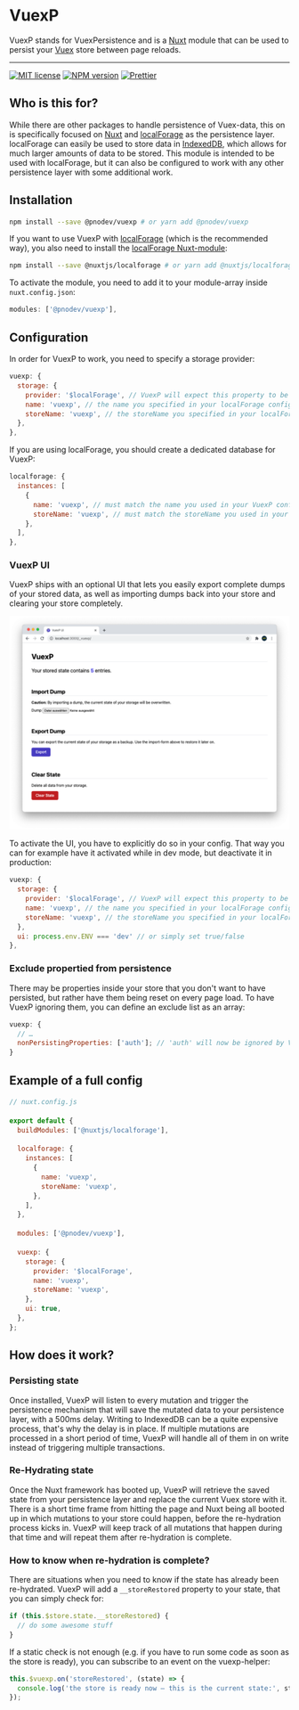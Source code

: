# VuexP

VuexP stands for VuexPersistence and is a [Nuxt](https://nuxtjs.org/) module that can be used to persist your [Vuex](https://vuex.vuejs.org/) store between page reloads.

---

[![MIT license](https://img.shields.io/github/license/pnodev/vuexp.svg)](https://github.com/pnodev/vuexp/blob/master/LICENSE)
[![NPM version](https://img.shields.io/npm/v/@pnodev/vuexp/latest.svg)](https://www.npmjs.com/package/@pnodev/vuexp)
[![Prettier](https://img.shields.io/badge/code_style-prettier-ff69b4.svg)](https://github.com/prettier/prettier)

## Who is this for?

While there are other packages to handle persistence of Vuex-data, this on is specifically focused on [Nuxt](https://nuxtjs.org/) and [localForage](https://github.com/localForage/localForage) as the persistence layer. localForage can easily be used to store data in [IndexedDB](https://developer.mozilla.org/en-US/docs/Web/API/IndexedDB_API), which allows for much larger amounts of data to be stored. This module is intended to be used with localForage, but it can also be configured to work with any other persistence layer with some additional work.

## Installation

```bash
npm install --save @pnodev/vuexp # or yarn add @pnodev/vuexp
```

If you want to use VuexP with [localForage](https://github.com/localForage/localForage) (which is the recommended way), you also need to install the [localForage Nuxt-module](https://github.com/nuxt-community/localforage-module):

```bash
npm install --save @nuxtjs/localforage # or yarn add @nuxtjs/localforage
```

To activate the module, you need to add it to your module-array inside `nuxt.config.json`:

```javascript
modules: ['@pnodev/vuexp'],
```

## Configuration

In order for VuexP to work, you need to specify a storage provider:

```javascript
vuexp: {
  storage: {
    provider: '$localForage', // VuexP will expect this property to be present on the context object (like ctx.$localForage)
    name: 'vuexp', // the name you specified in your localForage config
    storeName: 'vuexp', // the storeName you specified in your localForage config
  },
},
```

If you are using localForage, you should create a dedicated database for VuexP:

```javascript
localforage: {
  instances: [
    {
      name: 'vuexp', // must match the name you used in your VuexP config
      storeName: 'vuexp', // must match the storeName you used in your VuexP config
    },
  ],
},
```

### VuexP UI

VuexP ships with an optional UI that lets you easily export complete dumps of your stored data, as well as importing dumps back into your store and clearing your store completely.

![alt "Screenshot of the VuexP UI"](/screenshot.png)

To activate the UI, you have to explicitly do so in your config. That way you can for example have it activated while in dev mode, but deactivate it in production:

```javascript
vuexp: {
  storage: {
    provider: '$localForage', // VuexP will expect this property to be present on the context object (like ctx.$localForage)
    name: 'vuexp', // the name you specified in your localForage config
    storeName: 'vuexp', // the storeName you specified in your localForage config
  },
  ui: process.env.ENV === 'dev' // or simply set true/false
},
```

### Exclude propertied from persistence

There may be properties inside your store that you don't want to have persisted, but rather have them being reset on every page load. To have VuexP ignoring them, you can define an exclude list as an array:

```javascript
vuexp: {
  // …
  nonPersistingProperties: ['auth']; // 'auth' will now be ignored by VuexP
}
```

## Example of a full config

```javascript
// nuxt.config.js

export default {
  buildModules: ['@nuxtjs/localforage'],

  localforage: {
    instances: [
      {
        name: 'vuexp',
        storeName: 'vuexp',
      },
    ],
  },

  modules: ['@pnodev/vuexp'],

  vuexp: {
    storage: {
      provider: '$localForage',
      name: 'vuexp',
      storeName: 'vuexp',
    },
    ui: true,
  },
};
```

## How does it work?

### Persisting state

Once installed, VuexP will listen to every mutation and trigger the persistence mechanism that will save the mutated data to your persistence layer, with a 500ms delay. Writing to IndexedDB can be a quite expensive process, that's why the delay is in place. If multiple mutations are processed in a short period of time, VuexP will handle all of them in on write instead of triggering multiple transactions.

### Re-Hydrating state

Once the Nuxt framework has booted up, VuexP will retrieve the saved state from your persistence layer and replace the current Vuex store with it.
There is a short time frame from hitting the page and Nuxt being all booted up in which mutations to your store could happen, before the re-hydration process kicks in. VuexP will keep track of all mutations that happen during that time and will repeat them after re-hydration is complete.

### How to know when re-hydration is complete?

There are situations when you need to know if the state has already been re-hydrated. VuexP will add a `__storeRestored` property to your state, that you can simply check for:

```javascript
if (this.$store.state.__storeRestored) {
  // do some awesome stuff
}
```

If a static check is not enough (e.g. if you have to run some code as soon as the store is ready), you can subscribe to an event on the vuexp-helper:

```javascript
this.$vuexp.on('storeRestored', (state) => {
  console.log('the store is ready now – this is the current state:', state);
});
```
